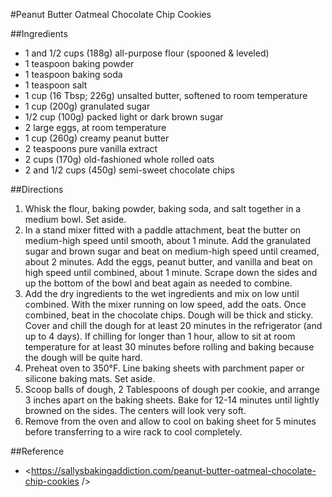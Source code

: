 #Peanut Butter Oatmeal Chocolate Chip Cookies

##Ingredients

* 1 and 1/2 cups (188g) all-purpose flour (spooned & leveled)
* 1 teaspoon baking powder
* 1 teaspoon baking soda
* 1 teaspoon salt
* 1 cup (16 Tbsp; 226g) unsalted butter, softened to room temperature
* 1 cup (200g) granulated sugar
* 1/2 cup (100g) packed light or dark brown sugar
* 2 large eggs, at room temperature
* 1 cup (260g) creamy peanut butter
* 2 teaspoons pure vanilla extract
* 2 cups (170g) old-fashioned whole rolled oats
* 2 and 1/2 cups (450g) semi-sweet chocolate chips

##Directions

1. Whisk the flour, baking powder, baking soda, and salt together in a medium bowl. Set aside.
2. In a stand mixer fitted with a paddle attachment, beat the butter on medium-high speed until smooth, about 1 minute. Add the granulated sugar and brown sugar and beat on medium-high speed until creamed, about 2 minutes. Add the eggs, peanut butter, and vanilla and beat on high speed until combined, about 1 minute. Scrape down the sides and up the bottom of the bowl and beat again as needed to combine.
3. Add the dry ingredients to the wet ingredients and mix on low until combined. With the mixer running on low speed, add the oats. Once combined, beat in the chocolate chips. Dough will be thick and sticky. Cover and chill the dough for at least 20 minutes in the refrigerator (and up to 4 days). If chilling for longer than 1 hour, allow to sit at room temperature for at least 30 minutes before rolling and baking because the dough will be quite hard.
4. Preheat oven to 350°F. Line baking sheets with parchment paper or silicone baking mats. Set aside.
5. Scoop balls of dough, 2 Tablespoons of dough per cookie, and arrange 3 inches apart on the baking sheets. Bake for 12-14 minutes until lightly browned on the sides. The centers will look very soft.
6. Remove from the oven and allow to cool on baking sheet for 5 minutes before transferring to a wire rack to cool completely.

##Reference
* <https://sallysbakingaddiction.com/peanut-butter-oatmeal-chocolate-chip-cookies />